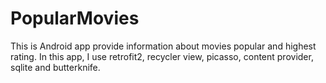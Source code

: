 # PopularMovies

This is Android app provide information about movies popular and highest rating.
In this app, I use retrofit2, recycler view, picasso, content provider, sqlite and butterknife.
